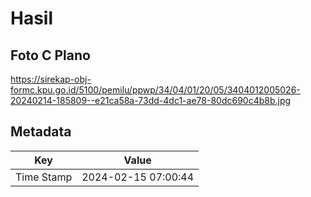 # Hasil

## Foto C Plano

https://sirekap-obj-formc.kpu.go.id/5100/pemilu/ppwp/34/04/01/20/05/3404012005026-20240214-185809--e21ca58a-73dd-4dc1-ae78-80dc690c4b8b.jpg


## Metadata

| Key        | Value               |
| ---------- | ------------------- |
| Time Stamp | 2024-02-15 07:00:44 |



